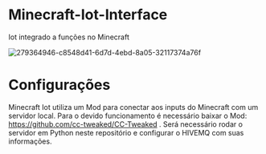 # Minecraft-Iot-Interface
Iot integrado a funções no Minecraft

![279364946-c8548d41-6d7d-4ebd-8a05-32117374a76f](https://github.com/user-attachments/assets/3ba13f84-5b49-4d93-8d30-fb7698e48319)

# Configurações
Minecraft Iot utiliza um Mod para conectar aos inputs do Minecraft com um servidor local.
Para o devido funcionamento é necessário baixar o Mod: https://github.com/cc-tweaked/CC-Tweaked .
Será necessário rodar o servidor em Python neste repositório e configurar o HIVEMQ com suas informações.
